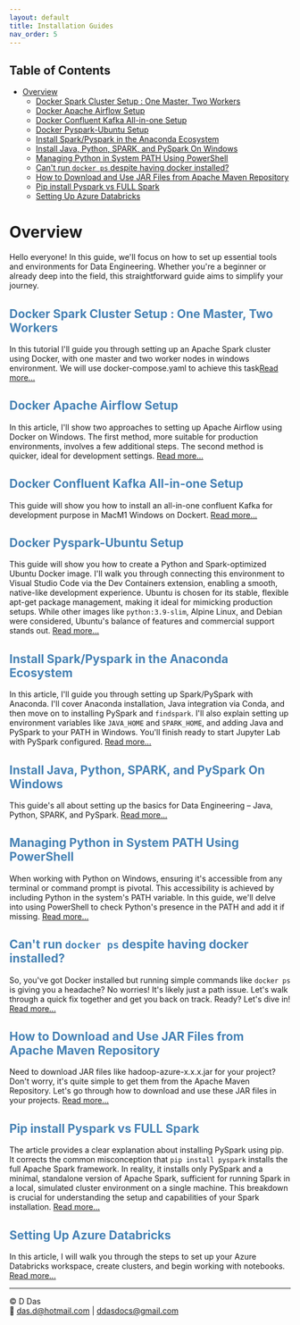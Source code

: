 ```yaml
---
layout: default
title: Installation Guides
nav_order: 5
---
```


## Table of Contents
- [Overview](#overview)
  - [Docker Spark Cluster Setup : One Master, Two Workers](#docker-spark-cluster-setup--one-master-two-workers)
  - [Docker Apache Airflow Setup](#docker-apache-airflow-setup)
  - [Docker Confluent Kafka All-in-one Setup](#docker-confluent-kafka-all-in-one-setup)
  - [Docker Pyspark-Ubuntu Setup](#docker-pyspark-ubuntu-setup)
  - [Install Spark/Pyspark in the Anaconda Ecosystem](#install-sparkpyspark-in-the-anaconda-ecosystem)
  - [Install Java, Python, SPARK, and PySpark On Windows](#install-java-python-spark-and-pyspark-on-windows)
  - [Managing Python in System PATH Using PowerShell](#managing-python-in-system-path-using-powershell)
  - [Can't run `docker ps` despite having docker installed?](#cant-run-docker-ps-despite-having-docker-installed)
  - [How to Download and Use JAR Files from Apache Maven Repository](#how-to-download-and-use-jar-files-from-apache-maven-repository)
  - [Pip install Pyspark vs FULL Spark](#pip-install-pyspark-vs-full-spark)
  - [Setting Up Azure Databricks](#setting-up-azure-databricks)


# Overview

Hello everyone! In this guide, we'll focus on how to set up essential tools and environments for Data Engineering. Whether you're a beginner or already deep into the field, this straightforward guide aims to simplify your journey.


## <span style="color: SteelBlue;">Docker Spark Cluster Setup : One Master, Two Workers</span>
In this tutorial I'll guide you through setting up an Apache Spark cluster using Docker, with one master and two worker nodes in windows environment. We will use docker-compose.yaml to achieve this task[Read more...](articles/Misc/Docker/SparkDocker/SparkDockerSetup.html)

## <span style="color: SteelBlue;">Docker Apache Airflow Setup</span>
In this article, I'll show two approaches to setting up Apache Airflow using Docker on Windows. The first method, more suitable for production environments, involves a few additional steps. The second method is quicker, ideal for development settings. [Read more...](articles/Misc/Docker/AirflowDocker/Setup.html)

## <span style="color: SteelBlue;">Docker Confluent Kafka All-in-one Setup</span>

This guide will show you how to install an all-in-one confluent Kafka for development purpose in MacM1 Windows on Dockert. [Read more...](articles/Misc/Docker/Kafka/Confluent-Kafka.html)

## <span style="color: SteelBlue;">Docker Pyspark-Ubuntu Setup</span>

This guide will show you how to create a Python and Spark-optimized Ubuntu Docker image. I'll walk you through connecting this environment to Visual Studio Code via the Dev Containers extension, enabling a smooth, native-like development experience. Ubuntu is chosen for its stable, flexible apt-get package management, making it ideal for mimicking production setups. While other images like `python:3.9-slim`, Alpine Linux, and Debian were considered, Ubuntu's balance of features and commercial support stands out. [Read more...](link_to_article3.html)

## <span style="color: SteelBlue;">Install Spark/Pyspark in the Anaconda Ecosystem</span>

In this article, I'll guide you through setting up Spark/PySpark with Anaconda. I'll cover Anaconda installation, Java integration via Conda, and then move on to installing PySpark and `findspark`. I'll also explain setting up environment variables like `JAVA_HOME` and `SPARK_HOME`, and adding Java and PySpark to your PATH in Windows. You'll finish ready to start Jupyter Lab with PySpark configured. [Read more...](link_to_article3.html)

## <span style="color: SteelBlue;">Install Java, Python, SPARK, and PySpark On Windows</span>

This guide's all about setting up the basics for Data Engineering – Java, Python, SPARK, and PySpark. [Read more...](articles/Misc/InstallPythonPysparkSparkWin/JavaPythonSparkPysparkInstall.html)


## <span style="color: SteelBlue;">Managing Python in System PATH Using PowerShell</span>

When working with Python on Windows, ensuring it's accessible from any terminal or command prompt is pivotal. This accessibility is achieved by including Python in the system's PATH variable. In this guide, we'll delve into using PowerShell to check Python's presence in the PATH and add it if missing. [Read more...](link_to_article3.html)

## <span style="color: SteelBlue;">Can't run `docker ps` despite having docker installed?</span>

So, you've got Docker installed but running simple commands like `docker ps` is giving you a headache? No worries! It's likely just a path issue. Let's walk through a quick fix together and get you back on track. Ready? Let's dive in! [Read more...](articles/Misc/Running_docker_ps/how_to.html)

## <span style="color: SteelBlue;">How to Download and Use JAR Files from Apache Maven Repository</span>

Need to download JAR files like hadoop-azure-x.x.x.jar for your project? Don't worry, it's quite simple to get them from the Apache Maven Repository. Let's go through how to download and use these JAR files in your projects. [Read more...](articles/Misc/download_hadoop_jars/howto.html)

## <span style="color: SteelBlue;">Pip install Pyspark vs FULL Spark</span>

The article provides a clear explanation about installing PySpark using pip. It corrects the common misconception that `pip install pyspark` installs the full Apache Spark framework. In reality, it installs only PySpark and a minimal, standalone version of Apache Spark, sufficient for running Spark in a local, simulated cluster environment on a single machine. This breakdown is crucial for understanding the setup and capabilities of your Spark installation. [Read more...](articles/Misc/Pyspark_And_Spark/PysparkIsNotFullSpark.html)

## <span style="color: SteelBlue;">Setting Up Azure Databricks</span>

In this article, I will walk you through the steps to set up your Azure Databricks workspace, create clusters, and begin working with notebooks. [Read more...](articles/AzureDE/dbrk_setup/1_Setup-Azure-Databricks.html)

---

© D Das  
📧 [das.d@hotmail.com](mailto:das.d@hotmail.com) | [ddasdocs@gmail.com](mailto:ddasdocs@gmail.com)